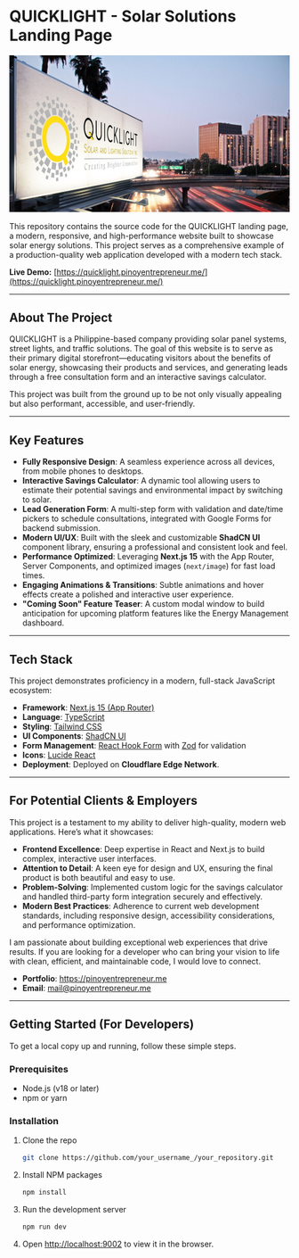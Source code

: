 # QUICKLIGHT - Solar Solutions Landing Page

![QUICKLIGHT Hero Section](public/Hero.jpeg)

This repository contains the source code for the QUICKLIGHT landing page, a modern, responsive, and high-performance website built to showcase solar energy solutions. This project serves as a comprehensive example of a production-quality web application developed with a modern tech stack.

**Live Demo:** [https://quicklight.pinoyentrepreneur.me/](https://quicklight.pinoyentrepreneur.me/)

---

## About The Project

QUICKLIGHT is a Philippine-based company providing solar panel systems, street lights, and traffic solutions. The goal of this website is to serve as their primary digital storefront—educating visitors about the benefits of solar energy, showcasing their products and services, and generating leads through a free consultation form and an interactive savings calculator.

This project was built from the ground up to be not only visually appealing but also performant, accessible, and user-friendly.

---

## Key Features

- **Fully Responsive Design**: A seamless experience across all devices, from mobile phones to desktops.
- **Interactive Savings Calculator**: A dynamic tool allowing users to estimate their potential savings and environmental impact by switching to solar.
- **Lead Generation Form**: A multi-step form with validation and date/time pickers to schedule consultations, integrated with Google Forms for backend submission.
- **Modern UI/UX**: Built with the sleek and customizable **ShadCN UI** component library, ensuring a professional and consistent look and feel.
- **Performance Optimized**: Leveraging **Next.js 15** with the App Router, Server Components, and optimized images (`next/image`) for fast load times.
- **Engaging Animations & Transitions**: Subtle animations and hover effects create a polished and interactive user experience.
- **"Coming Soon" Feature Teaser**: A custom modal window to build anticipation for upcoming platform features like the Energy Management dashboard.

---

## Tech Stack

This project demonstrates proficiency in a modern, full-stack JavaScript ecosystem:

- **Framework**: [Next.js 15 (App Router)](https://nextjs.org/)
- **Language**: [TypeScript](https://www.typescriptlang.org/)
- **Styling**: [Tailwind CSS](https://tailwindcss.com/)
- **UI Components**: [ShadCN UI](https://ui.shadcn.com/)
- **Form Management**: [React Hook Form](https://react-hook-form.com/) with [Zod](https://zod.dev/) for validation
- **Icons**: [Lucide React](https://lucide.dev/guide/packages/lucide-react)
- **Deployment**: Deployed on **Cloudflare Edge Network**.

---

## For Potential Clients & Employers

This project is a testament to my ability to deliver high-quality, modern web applications. Here’s what it showcases:

-   **Frontend Excellence**: Deep expertise in React and Next.js to build complex, interactive user interfaces.
-   **Attention to Detail**: A keen eye for design and UX, ensuring the final product is both beautiful and easy to use.
-   **Problem-Solving**: Implemented custom logic for the savings calculator and handled third-party form integration securely and effectively.
-   **Modern Best Practices**: Adherence to current web development standards, including responsive design, accessibility considerations, and performance optimization.

I am passionate about building exceptional web experiences that drive results. If you are looking for a developer who can bring your vision to life with clean, efficient, and maintainable code, I would love to connect.

-   **Portfolio**: https://pinoyentrepreneur.me
-   **Email**: mail@pinoyentrepreneur.me

---

## Getting Started (For Developers)

To get a local copy up and running, follow these simple steps.

### Prerequisites

-   Node.js (v18 or later)
-   npm or yarn

### Installation

1.  Clone the repo
    ```sh
    git clone https://github.com/your_username_/your_repository.git
    ```
2.  Install NPM packages
    ```sh
    npm install
    ```
3.  Run the development server
    ```sh
    npm run dev
    ```
4.  Open [http://localhost:9002](http://localhost:9002) to view it in the browser.
